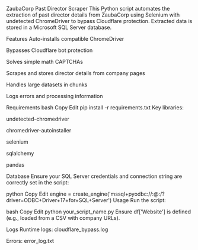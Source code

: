 ZaubaCorp Past Director Scraper
This Python script automates the extraction of past director details from ZaubaCorp using Selenium with undetected ChromeDriver to bypass Cloudflare protection. Extracted data is stored in a Microsoft SQL Server database.

Features
Auto-installs compatible ChromeDriver

Bypasses Cloudflare bot protection

Solves simple math CAPTCHAs

Scrapes and stores director details from company pages

Handles large datasets in chunks

Logs errors and processing information

Requirements
bash
Copy
Edit
pip install -r requirements.txt
Key libraries:

undetected-chromedriver

chromedriver-autoinstaller

selenium

sqlalchemy

pandas

Database
Ensure your SQL Server credentials and connection string are correctly set in the script:

python
Copy
Edit
engine = create_engine('mssql+pyodbc://<username>:<password>@<host>:<port>/<dbname>?driver=ODBC+Driver+17+for+SQL+Server')
Usage
Run the script:

bash
Copy
Edit
python your_script_name.py
Ensure df['Website'] is defined (e.g., loaded from a CSV with company URLs).

Logs
Runtime logs: cloudflare_bypass.log

Errors: error_log.txt

